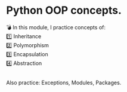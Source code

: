 # Python OOP concepts.

💣 In this module, I practice concepts of:  
:one: Inheritance  
:two: Polymorphism  
:three: Encapsulation  
4️⃣ Abstraction
## 
Also practice: Exceptions, Modules, Packages.


